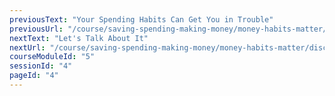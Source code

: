 ```yaml
---
previousText: "Your Spending Habits Can Get You in Trouble"
previousUrl: "/course/saving-spending-making-money/money-habits-matter/spending-habits"
nextText: "Let's Talk About It"
nextUrl: "/course/saving-spending-making-money/money-habits-matter/discussion"
courseModuleId: "5"
sessionId: "4"
pageId: "4"
---
```



